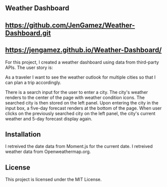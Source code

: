 ## Weather Dashboard

## https://github.com/JenGamez/Weather-Dashboard.git

## https://jengamez.github.io/Weather-Dashboard/


For this project, I created a weather dashboard using data from third-party APIs.  The user story is:

As a traveler
I want to see the weather outlook for multiple cities
so that I can plan a trip accordingly.

There is a search input for the user to enter a city. The city's weather renders to the center of the page with weather condition icons. The searched city is then stored on the left panel. Upon entering the city in the input box, a five-day forecast renders at the bottom of the page. When user clicks on the previously searched city on the left panel, the city's current weather and 5-day forecast display again.

## Installation

I retreived the date data from Moment.js for the current date. I retreived weather data from Openweathermap.org. 

## License

This project is licensed under the MIT License.
